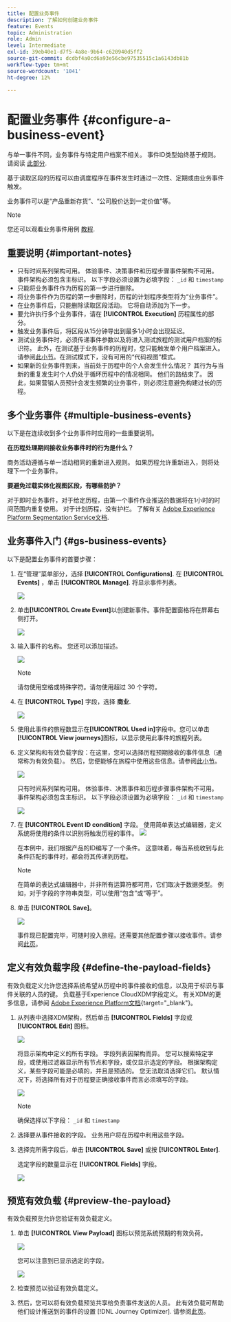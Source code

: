 ```yaml
---
title: 配置业务事件
description: 了解如何创建业务事件
feature: Events
topic: Administration
role: Admin
level: Intermediate
exl-id: 39eb40e1-d7f5-4a8e-9b64-c620940d5ff2
source-git-commit: dcdbf4a0cd6a93e56cbe97535515c1a6143db81b
workflow-type: tm+mt
source-wordcount: '1041'
ht-degree: 12%

---
```


# 配置业务事件 {#configure-a-business-event}

与单一事件不同，业务事件与特定用户档案不相关。 事件ID类型始终基于规则。 请阅读 [此部分](../event/about-events.md).

基于读取区段的历程可以由调度程序在事件发生时通过一次性、定期或由业务事件触发。

业务事件可以是“产品重新存货”、“公司股价达到一定价值”等。

>[!NOTE]
>
>您还可以观看业务事件用例 [教程](https://experienceleague.adobe.com/docs/journey-optimizer-learn/tutorials/create-journeys/use-case-business-event.html).

## 重要说明 {#important-notes}

* 只有时间系列架构可用。 体验事件、决策事件和历程步骤事件架构不可用。 事件架构必须包含主标识。 以下字段必须设置为必填字段： `_id` 和 `timestamp`
* 只能将业务事件作为历程的第一步进行删除。
* 将业务事件作为历程的第一步删除时，历程的计划程序类型将为“业务事件”。
* 在业务事件后，只能删除读取区段活动。 它将自动添加为下一步。
* 要允许执行多个业务事件，请在 **[!UICONTROL Execution]** 历程属性的部分。
* 触发业务事件后，将区段从15分钟导出到最多1小时会出现延迟。
* 测试业务事件时，必须传递事件参数以及将进入测试旅程的测试用户档案的标识符。 此外，在测试基于业务事件的历程时，您只能触发单个用户档案进入。 请参阅[此小节](../building-journeys/testing-the-journey.md#test-business)。在测试模式下，没有可用的“代码视图”模式。
* 如果新的业务事件到来，当前处于历程中的个人会发生什么情况？ 其行为与当新的重复发生时个人仍处于循环历程中的情况相同。 他们的路结束了。 因此，如果营销人员预计会发生频繁的业务事件，则必须注意避免构建过长的历程。

## 多个业务事件 {#multiple-business-events}

以下是在连续收到多个业务事件时应用的一些重要说明。

**在历程处理期间接收业务事件时的行为是什么？**

商务活动遵循与单一活动相同的重新进入规则。 如果历程允许重新进入，则将处理下一个业务事件。

**要避免过载实体化视图区段，有哪些防护？**

对于即时业务事件，对于给定历程，由第一个事件作业推送的数据将在1小时的时间范围内重复使用。 对于计划历程，没有护栏。 了解有关 [Adobe Experience Platform Segmentation Service文档](https://experienceleague.adobe.com/docs/experience-platform/segmentation/home.html).

## 业务事件入门 {#gs-business-events}

以下是配置业务事件的首要步骤：

1. 在“管理”菜单部分，选择 **[!UICONTROL Configurations]**. 在  **[!UICONTROL Events]** ，单击 **[!UICONTROL Manage]**. 将显示事件列表。

   ![](../assets/jo-event1.png)

1. 单击&#x200B;**[!UICONTROL Create Event]**&#x200B;以创建新事件。事件配置窗格将在屏幕右侧打开。

   ![](../assets/jo-event2.png)

1. 输入事件的名称。 您还可以添加描述。

   ![](../assets/jo-event3-business.png)

   >[!NOTE]
   >
   >请勿使用空格或特殊字符。请勿使用超过 30 个字符。

1. 在 **[!UICONTROL Type]** 字段，选择 **商业**.

   ![](../assets/jo-event3bis-business.png)

1. 使用此事件的旅程数显示在&#x200B;**[!UICONTROL Used in]**&#x200B;字段中。您可以单击 **[!UICONTROL View journeys]**&#x200B;图标，以显示使用此事件的旅程列表。

1. 定义架构和有效负载字段：在这里，您可以选择历程预期接收的事件信息（通常称为有效负载）。 然后，您便能够在旅程中使用这些信息。请参阅[此小节](../event/about-creating-business.md#define-the-payload-fields)。

   ![](../assets/jo-event5-business.png)

   只有时间系列架构可用。 体验事件、决策事件和历程步骤事件架构不可用。 事件架构必须包含主标识。 以下字段必须设置为必填字段： `_id` 和 `timestamp`

   ![](../assets/test-profiles-4.png)

1. 在 **[!UICONTROL Event ID condition]** 字段。 使用简单表达式编辑器，定义系统将使用的条件以识别将触发历程的事件。
   ![](../assets/jo-event6-business.png)

   在本例中，我们根据产品的ID编写了一个条件。 这意味着，每当系统收到与此条件匹配的事件时，都会将其传递到历程。

   >[!NOTE]
   >
   >在简单的表达式编辑器中，并非所有运算符都可用，它们取决于数据类型。 例如，对于字段的字符串类型，可以使用“包含”或“等于”。

1. 单击 **[!UICONTROL Save]**。

   ![](../assets/journey7-business.png)

   事件现已配置完毕，可随时投入旅程。还需要其他配置步骤以接收事件。请参阅[此页](../event/additional-steps-to-send-events-to-journey-orchestration.md)。

## 定义有效负载字段 {#define-the-payload-fields}

有效负载定义允许您选择系统希望从历程中的事件接收的信息，以及用于标识与事件关联的人员的键。 负载基于Experience CloudXDM字段定义。 有关XDM的更多信息，请参阅 [Adobe Experience Platform文档](https://experienceleague.adobe.com/docs/experience-platform/xdm/home.html){target=&quot;_blank&quot;}。

1. 从列表中选择XDM架构，然后单击 **[!UICONTROL Fields]** 字段或 **[!UICONTROL Edit]** 图标。

   ![](../assets/journey8-business.png)

   将显示架构中定义的所有字段。 字段列表因架构而异。 您可以搜索特定字段，或使用过滤器显示所有节点和字段，或仅显示选定的字段。 根据架构定义，某些字段可能是必填的，并且是预选的。 您无法取消选择它们。 默认情况下，将选择所有对于历程要正确接收事件而言必须填写的字段。

   ![](../assets/journey9-business.png)

   >[!NOTE]
   >
   > 确保选择以下字段： `_id` 和 `timestamp`

1. 选择要从事件接收的字段。 业务用户将在历程中利用这些字段。

1. 选择完所需字段后，单击 **[!UICONTROL Save]** 或按 **[!UICONTROL Enter]**.

   选定字段的数量显示在 **[!UICONTROL Fields]** 字段。

   ![](../assets/journey12-business.png)

## 预览有效负载 {#preview-the-payload}

有效负载预览允许您验证有效负载定义。

1. 单击 **[!UICONTROL View Payload]** 图标以预览系统预期的有效负荷。

   ![](../assets/journey13-business.png)

   您可以注意到已显示选定的字段。

   ![](../assets/journey14-business.png)

1. 检查预览以验证有效负载定义。

1. 然后，您可以将有效负载预览共享给负责事件发送的人员。 此有效负载可帮助他们设计推送到的事件的设置 [!DNL Journey Optimizer]. 请参阅[此页](../event/additional-steps-to-send-events-to-journey-orchestration.md)。
